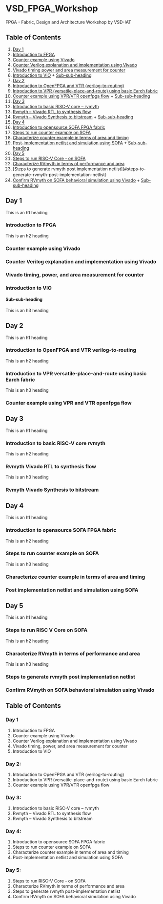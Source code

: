# VSD_FPGA_Workshop
FPGA - Fabric, Design and Architecture Workshop by VSD-IAT

## Table of Contents

1. [Day 1](#day-1)
  1. [Introduction to FPGA](#introduction-to-fpga)
  2. [Counter example using Vivado](#counter-example-using-vivado)
  3. [Counter Verilog explanation and implementation using Vivado](#counter-verilog-explanation-and-implementation-using-vivado)
  4. [Vivado timing power and area measurement for counter](#vivado-timing-power-and-area-measurement-for-counter)
  5. [Introduction to VIO](#introduction-to-vio)
    + [Sub-sub-heading](#sub-sub-heading)
2. [Day 2](#day-2)
  1. [Introduction to OpenFPGA and VTR (verilog-to-routing)](#introduction-to-openfpga-and-vtr-verilog-to-routing)
  2. [Introduction to VPR (versatile-place-and-route) using basic Earch fabric](#introduction-to-vpr-versatile-place-and-route-using-basic-earch-fabric)
  3. [Counter example using VPR/VTR openfpga flow](#counter-example-using-vpr-and-vtr-openfpga-flow)
    + [Sub-sub-heading](#sub-sub-heading-1)
3. [Day 3](#day-3)
  1. [Introduction to basic RISC-V core – rvmyth](#introduction-to-basic-risc-v-core-rvmyth)
  2. [Rvmyth – Vivado RTL to synthesis flow](#rvmyth-vivado-rtl-to-synthesis-flow)
  3. [Rvmyth – Vivado Synthesis to bitstream](#rvmyth-vivado-synthesis-to-bitstream)
    + [Sub-sub-heading](#sub-sub-heading-2)
4. [Day 4](#day-4)
  1. [Introduction to opensource SOFA FPGA fabric](#introduction-to-opensource-sofa-fpga-fabric)
  2. [Steps to run counter example on SOFA](#steps-to-run-counter-example-on-sofa)
  3. [Characterize counter example in terms of area and timing](#characterize-counter-example-in-terms-of-area-and-timing)
  4. [Post-implementation netlist and simulation using SOFA](#post-implementation-netlist-and-simulation-using-sofa)
    + [Sub-sub-heading](#sub-sub-heading-2)
5. [Day 5](#day-5)
  1. [Steps to run RISC-V Core - on SOFA](#steps-to-run-risc-v-core-on-sofa)
  2. [Characterize RVmyth in terms of performance and area](#characterize-rvmyth-in-terms-of-performance-and-area)
  3. [Steps to generate rvmyth post implementation netlist](#steps-to-generate-rvmyth-post-implementation-netlist）
  4. [Confirm RVmyth on SOFA behavioral simulation using Vivado](#confirm-rvmyth-on-sofa-behavioral-simulation-using-vivado)
    + [Sub-sub-heading](#sub-sub-heading-2)

## Day 1

This is an h1 heading

### Introduction to FPGA

This is an h2 heading

### Counter example using Vivado

### Counter Verilog explanation and implementation using Vivado

### Vivado timing, power, and area measurement for counter

### Introduction to VIO

#### Sub-sub-heading

This is an h3 heading

## Day 2

This is an h1 heading

### Introduction to OpenFPGA and VTR verilog-to-routing

This is an h2 heading

### Introduction to VPR versatile-place-and-route using basic Earch fabric

This is an h3 heading

### Counter example using VPR and VTR openfpga flow

## Day 3

This is an h1 heading

### Introduction to basic RISC-V core rvmyth

This is an h2 heading

### Rvmyth Vivado RTL to synthesis flow

This is an h3 heading

### Rvmyth Vivado Synthesis to bitstream

## Day 4

This is an h1 heading

### Introduction to opensource SOFA FPGA fabric

This is an h2 heading

### Steps to run counter example on SOFA

This is an h3 heading

### Characterize counter example in terms of area and timing

### Post implementation netlist and simulation using SOFA

## Day 5

This is an h1 heading

### Steps to run RISC V Core on SOFA

This is an h2 heading

### Characterize RVmyth in terms of performance and area

This is an h3 heading

### Steps to generate rvmyth post implementation netlist

### Confirm RVmyth on SOFA behavioral simulation using Vivado

## Table of Contents

### Day 1
1. Introduction to FPGA
2. Counter example using Vivado
3. Counter Verilog explanation and implementation using Vivado
4. Vivado timing, power, and area measurement for counter
5. Introduction to VIO

### Day 2: 
1. Introduction to OpenFPGA and VTR (verilog-to-routing)
2. Introduction to VPR (versatile-place-and-route) using basic Earch fabric
3. Counter example using VPR/VTR openfpga flow

### Day 3:
1. Introduction to basic RISC-V core – rvmyth
2. Rvmyth – Vivado RTL to synthesis flow
3. Rvmyth – Vivado Synthesis to bitstream

### Day 4:
1. Introduction to opensource SOFA FPGA fabric
2. Steps to run counter example on SOFA
3. Characterize counter example in terms of area and timing
4. Post-implementation netlist and simulation using SOFA

### Day 5:
1. Steps to run RISC-V Core - on SOFA
2. Characterize RVmyth in terms of performance and area
3. Steps to generate rvmyth post-implementation netlist
4. Confirm RVmyth on SOFA behavioral simulation using Vivado
